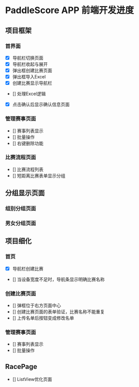 # PaddleScore APP 前端开发进度
## 项目框架
### 首界面
- [x] 导航栏切换页面
- [x] 导航栏收起与展开
- [x] 弹出框创建比赛页面
- [x] 弹出框导入Excel
- [x] 创建比赛显示导航栏
- []  处理Excel逻辑
- [x]  点击确认后显示确认信息页面
### 管理赛事页面
- [] 赛事列表显示
- [] 批量操作
- [] 右键删除功能
### 比赛流程页面  
- [] 比赛流程列表
- [] 短距离比赛表单显示分组
## 分组显示页面
### 组别分组页面
### 男女分组页面
## 项目细化
### 首页
- [x] 导航栏创建比赛
- [] 当设备宽度不足时，导航条显示明确比赛名称
### 创建比赛页面
- [] 弹框位于右方页面中心
- [] 创建比赛页面的表单验证，比赛名称不能重复
- [] 上传名单后按钮变成修改名单
### 管理赛事页面
- [] 赛事列表显示
- [] 批量操作
## RacePage
- [] ListView优化页面